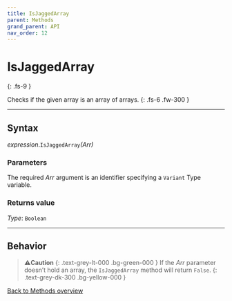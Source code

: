 ```yaml
---
title: IsJaggedArray
parent: Methods
grand_parent: API
nav_order: 12
---
```


# IsJaggedArray
{: .fs-9 }

Checks if the given array is an array of arrays.
{: .fs-6 .fw-300 }

---

## Syntax

*expression*.`IsJaggedArray`*(Arr)*

### Parameters

The required *Arr* argument is an identifier specifying a `Variant` Type variable.

### Returns value

*Type*: `Boolean`

---

## Behavior

>⚠️**Caution**
>{: .text-grey-lt-000 .bg-green-000 }
>If the *Arr* parameter doesn’t hold an array, the `IsJaggedArray` method will return `False`.
{: .text-grey-dk-300 .bg-yellow-000 }

[Back to Methods overview](https://ws-garcia.github.io/VBA-CSV-interface/api/methods/)